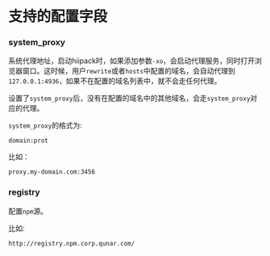 # 支持的配置字段

### system_proxy

系统代理地址，启动hiipack时，如果添加参数`-xo`，会启动代理服务，同时打开浏览器窗口。这时候，用户`rewrite`或者`hosts`中配置的域名，会自动代理到`127.0.0.1:4936`，如果不在配置的域名列表中，就不会走任何代理。

设置了`system_proxy`后，没有在配置的域名中的其他域名，会走`system_proxy`对应的代理。

`system_proxy`的格式为:

```
domain:prot
```

比如：

```
proxy.my-domain.com:3456
```

### registry

配置`npm`源。

比如:

```
http://registry.npm.corp.qunar.com/
```